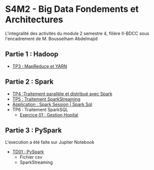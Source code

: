 # S4M2 - Big Data Fondements et Architectures
L'integralité des activités du module 2 semestre 4, filière II-BDCC sous l'encadrement de M. Bousselham Abdelmajid
## Partie 1 : Hadoop

- [TP3 : MapReduce et YARN](https://github.com/no-aya/bigData-architecturesStockages/tree/main/ventesMapReduce#tp-3--mapreduce-et-yarn)

## Partie 2 : Spark

- [TP4 :Traitement parallèle et distribué avec Spark](./TP7-SPARK01/)
- [TP5 : Traitement SparkStreaming](./TD02%20-%20SparkStreaming/)
- [Application : Spark Session | Spark Sql](./SparkSession/README.md)
- TP6 : Traitement SparkSQL
    - [Exercice 01 : Gestion Hopital](./TP08-SparkSQL/Gestion-Hopital/README.md)

## Partie 3 : PySpark
L'execution a été faite sur Jupiter Notebook
- [TD01 : PySpark](./TD03-PySpark/[Aitoulahyane%20Aya]SalesPerCity.ipynb) 
    - Fichier csv 
    - SparkStreaming
